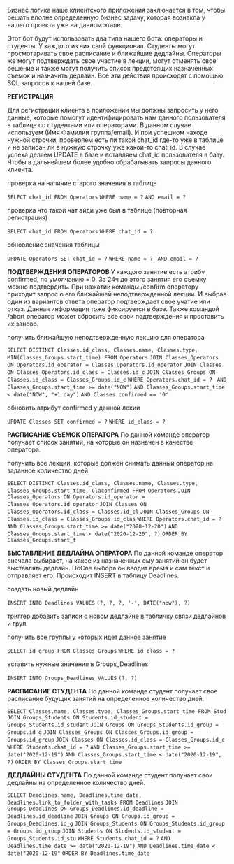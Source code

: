

Бизнес логика наше клиентского приложения заключается в том, чтобы решать вполне определенную бизнес задачу, которая вознакла у нашего проекта уже на данном этапе. 

Этот бот будут использовать два типа нашего бота: операторы и студенты. У каждого из них свой функционал. Студенты могут просмотаривать свое расписание и ближайшие дедлайны. Операторы же могут подтверждать свое участие в лекции, могут отменять свое решение и также могут получить список предстоящих назначенных съемок и назначить дедлайн.
Все эти действия происходят с помощью SQL запросов к нашей базе. 

**РЕГИСТРАЦИЯ**:

Для регистрации клиента в приложении мы должны запросить у него данные, которые помогут идентифицировать нам данного пользователя в таблице со студентами или операторами. В данном случае используем (Имя Фамилии группа/email). И при успешном находе нужной строчки, проверяем есть ли такой chat_id где-то уже в таблице и не записан ли в нужную строчку уже какой-то chat_id. В случае успеха делаем UPDATE в базе и вставляем chat_id пользователя в базу. Чтобы в дальнейшем более удобно обрабатывать запросы данного клиента.

проверка на наличие старого значения в таблице

`SELECT chat_id FROM Operators`
`WHERE name = ?` 
`AND email = ?`

проверка что такой чат айди уже был в таблице (повторная регистрация)

`SELECT chat_id FROM Operators`
`WHERE chat_id = ?`

обновление значения таблицы 

`UPDATE Operators SET chat_id = ?`
`WHERE name = ? `
`AND email = ?`


**ПОДТВЕРЖДЕНИЯ ОПЕРАТОРОВ**
У каждого занятие есть атрибу confirmed, по умолчанию = 0. За 24ч до этого занятия его съемку можно подтвердить. При нажатии команды /confirm оператору приходит запрос о его ближайшей неподтвержденной лекции. И выбрав один из вариантов ответа оператор подтверждает свое учатие или отказ. Данная информация тоже фиксируется в базе.
Также командой /abort оператор может сбросить все свои подтверждения и проставить их заново.

получить ближайшую неподтвержденную лекцию для оператора

`SELECT DISTINCT Classes.id_class, Classes.name, Classes.type, MIN(Classes_Groups.start_time) FROM Operators`
`JOIN Classes_Operators ON Operators.id_operator = Classes_Operators.id_operator`
`JOIN Classes ON Classes_Operators.id_class = Classes.id_c`
`JOIN Classes_Groups ON Classes.id_class = Classes_Groups.id_c`
`WHERE Operators.chat_id = ? `
`AND Classes_Groups.start_time >= date("NOW")`
`AND Classes_Groups.start_time < date("NOW", "+1 day")`
`AND Classes.confirmed == '0'`

обновить атрибут confirmed у данной лекии

`UPDATE Classes SET confirmed = ?`
`WHERE id_class = ?`




**РАСПИСАНИЕ СЪЕМОК ОПЕРАТОРА**
По данной команде оператор получает список занятий, на которые он назначен в качестве оператора.

получить все лекции, которые должен снимать данный оператор на заданное количество дней 

`SELECT DISTINCT Classes.id_class, Classes.name, Classes.type, Classes_Groups.start_time, Claconfirmed FROM Operators`
`JOIN Classes_Operators ON Operators.id_operator = Classes_Operators.id_operator`
`JOIN Classes ON Classes_Operators.id_class = Classes.id_cl`
`JOIN Classes_Groups ON Classes.id_class = Classes_Groups.id_clas`
`WHERE Operators.chat_id = ?`
`AND Classes_Groups.start_time >= date("2020-12-20")`
`AND Classes_Groups.start_time < date("2020-12-20", ?)`
`ORDER BY Classes_Groups.start_t`



**ВЫСТАВЛЕНИЕ ДЕДЛАЙНА ОПЕРАТОРА**
По данной команде оператор сначала выбирает, на какое из назначенных ему занятий он будет выставлять дедлайн. ПоСле выбора он вводит время и сам текст и отправляет его. Происходит INSERT в таблицу Deadlines.


создать новый дедлайн

`INSERT INTO Deadlines VALUES`
`(?, ?, ?, '-', DATE("now"), ?)`
   
триггер добавить записи о новом дедлайне в табличку связи дедлайнов и груп

получить все группы у которых идет данное занятие

`SELECT id_group FROM Classes_Groups`
`WHERE id_class = ?`

вставить нужные значения в Groups_Deadlines

`INSERT INTO Groups_Deadlines VALUES`
`(?, ?)`

**РАСПИСАНИЕ СТУДЕНТА**
По данной команде студент получает свое расписание будущих занятий на определенное количество дней.

`SELECT Classes.name, Classes.type, Classes_Groups.start_time FROM Stud`
`JOIN Groups_Students ON Students.id_student = Groups_Students.id_student`
`JOIN Groups ON Groups_Students.id_group = Groups.id_g`
`JOIN Classes_Groups ON Classes_Groups.id_group = Groups.id_group`
`JOIN Classes ON Classes.id_class = Classes_Groups.id_c`
`WHERE Students.chat_id = ?`
`AND Classes_Groups.start_time >= date("2020-12-19")`
`AND Classes_Groups.start_time < date("2020-12-19", ?)`
`ORDER BY Classes_Groups.start_time`

**ДЕДЛАЙНЫ СТУДЕНТА**
По данной команде студент получает свои дедлайны на определенное количество дней.

`SELECT Deadlines.name, Deadlines.time_date, Deadlines.link_to_folder_with_tasks FROM Deadlines`
`JOIN Groups_Deadlines ON Groups_Deadlines.id_deadline = Deadlines.id_deadline`
`JOIN Groups ON Groups.id_group = Groups_Deadlines.id_g`
`JOIN Groups_Students ON Groups_Students.id_group = Groups.id_group`
`JOIN Students ON Students.id_student = Groups_Students.id_stu`
`WHERE Students.chat_id = ?`
`AND Deadlines.time_date >= date("2020-12-19")`
`AND Deadlines.time_date < date("2020-12-19"`
`ORDER BY Deadlines.time_date`









